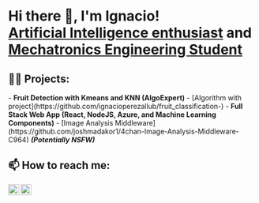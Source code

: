 <h1>Hi there 🦾, I'm Ignacio! <br/><a href="https://github.com/ignacioperezallub">Artificial Intelligence enthusiast</a> and <a href="https://www.linkedin.com/in/ignacio-perez-allub/">Mechatronics Engineering Student</a></h1>

<h2>👨‍💻 Projects:</h2>
- <b>Fruit Detection with Kmeans and KNN (AlgoExpert)</b>
  - [Algorithm with  project](https://github.com/ignacioperezallub/fruit_classification-)
- <b>Full Stack Web App (React, NodeJS, Azure, and Machine Learning Components)</b>
  - [Image Analysis Middleware](https://github.com/joshmadakor1/4chan-Image-Analysis-Middleware-C964) <b><i>(Potentially NSFW)</b></i>
  
 <h2> 📫 How to reach me:</h2>

[<img align="left" alt="Ignacio Perez Allub | LinkedIn" width="22px" src="https://cdn.jsdelivr.net/npm/simple-icons@v3/icons/linkedin.svg" />][linkedin]
[<img align="left" alt="Ignacio Perez Allub | E-mail" width="22px" src="https://cdn.jsdelivr.net/npm/simple-icons@v3/icons/gmail.svg" />][email]

[linkedin]: https://www.linkedin.com/in/ignacio-perez-allub/
[email]: mailto:perezallub.ignaciomartin@gmail.com

<!--
**ignacioperezallub/ignacioperezallub** is a ✨ _special_ ✨ repository because its `README.md` (this file) appears on your GitHub profile.

Here are some ideas to get you started:

- 🔭 I’m currently working on ...
- 🌱 I’m currently learning ...
- 👯 I’m looking to collaborate on ...
- 🤔 I’m looking for help with ...
- 💬 Ask me about ...
- 📫 How to reach me: ...
- 😄 Pronouns: ...
- ⚡ Fun fact: ...
-->
